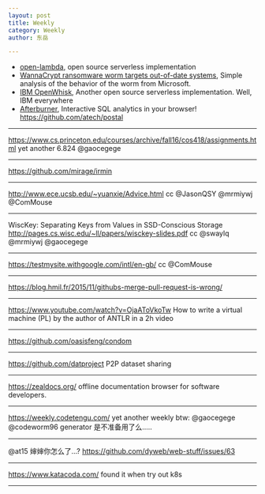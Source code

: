 ```yaml
---
layout: post
title: Weekly
category: Weekly
author: 东岳

---
```


- [open-lambda](https://github.com/open-lambda/open-lambda), open source serverless implementation
- [WannaCrypt ransomware worm targets out-of-date systems](https://blogs.technet.microsoft.com/mmpc/2017/05/12/wannacrypt-ransomware-worm-targets-out-of-date-systems/), Simple analysis of the behavior of the worm from Microsoft.
- [IBM OpenWhisk](https://github.com/openwhisk/openwhisk), Another open source serverless implementation. Well, IBM everywhere
- [Afterburner](https://github.com/afterburnerdb/afterburner), Interactive SQL analytics in your browser!
https://github.com/atech/postal

***

https://www.cs.princeton.edu/courses/archive/fall16/cos418/assignments.html yet another 6.824 @gaocegege 

***

https://github.com/mirage/irmin

***

http://www.ece.ucsb.edu/~yuanxie/Advice.html cc @JasonQSY @mrmiywj @ComMouse 

***

WiscKey: Separating Keys from Values in SSD-Conscious Storage http://pages.cs.wisc.edu/~ll/papers/wisckey-slides.pdf cc @swaylq @mrmiywj @gaocegege 

***

https://testmysite.withgoogle.com/intl/en-gb/ cc @ComMouse 

***

https://blog.hmil.fr/2015/11/githubs-merge-pull-request-is-wrong/

***

https://www.youtube.com/watch?v=OjaAToVkoTw How to write a virtual machine (PL) by the author of ANTLR in a 2h video

***

https://github.com/oasisfeng/condom

***

https://github.com/datproject P2P dataset sharing

***

https://zealdocs.org/ offline documentation browser for software developers.


***

https://weekly.codetengu.com/ yet another weekly btw: @gaocegege @codeworm96 generator 是不准备用了么.....

***

@at15 婶婶你怎么了...? https://github.com/dyweb/web-stuff/issues/63

***

https://www.katacoda.com/ found it when try out k8s

***

